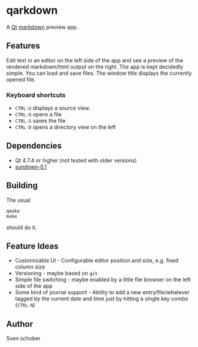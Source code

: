 # qarkdown

A [Qt](http://qt.nokia.com/products/) [markdown](http://daringfireball.net/projects/markdown/) preview app.

## Features

Edit text in an editor on the left side of the app and see a preview of the rendered markdown/html output on the right. The app is kept decidedly simple. You can load and save files. The window title displays the currently opened file.

### Keyboard shortcuts

- `CTRL-U` displays a source view.
- `CTRL-O` opens a file
- `CTRL-S` saves the file
- `CTRL-D` opens a directory view on the left

## Dependencies

- Qt 4.7.4 or higher (not tested with older versions)
- [sundown-0.1](https://github.com/sschober/sundown)

## Building

The usual

    qmake
    make

should do it.

## Feature Ideas

- Customizable UI - Configurable editor position and size, e.g. fixed column size
- Versioning - maybe based on `git`
- Simple file switching - maybe enabled by a little file browser on the left side of the app
- Some kind of journal support - Ability to add a new entry/file/whatever tagged by the current date and time just by hitting a single key combo (`CTRL-N`)

## Author

Sven schober
